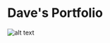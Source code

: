 # Dave's Portfolio

![alt text](https://davehtaylor.com/images/portfolio_screenshot.png "Portfolio Screenshot")
